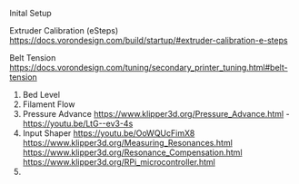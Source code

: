 

Inital Setup

Extruder Calibration (eSteps)
https://docs.vorondesign.com/build/startup/#extruder-calibration-e-steps

Belt Tension
https://docs.vorondesign.com/tuning/secondary_printer_tuning.html#belt-tension

1. Bed Level
2. Filament Flow
3. Pressure Advance https://www.klipper3d.org/Pressure_Advance.html - https://youtu.be/LtG--ev3-4s
4. Input Shaper https://youtu.be/OoWQUcFimX8
  https://www.klipper3d.org/Measuring_Resonances.html
  https://www.klipper3d.org/Resonance_Compensation.html
  https://www.klipper3d.org/RPi_microcontroller.html
5. 
